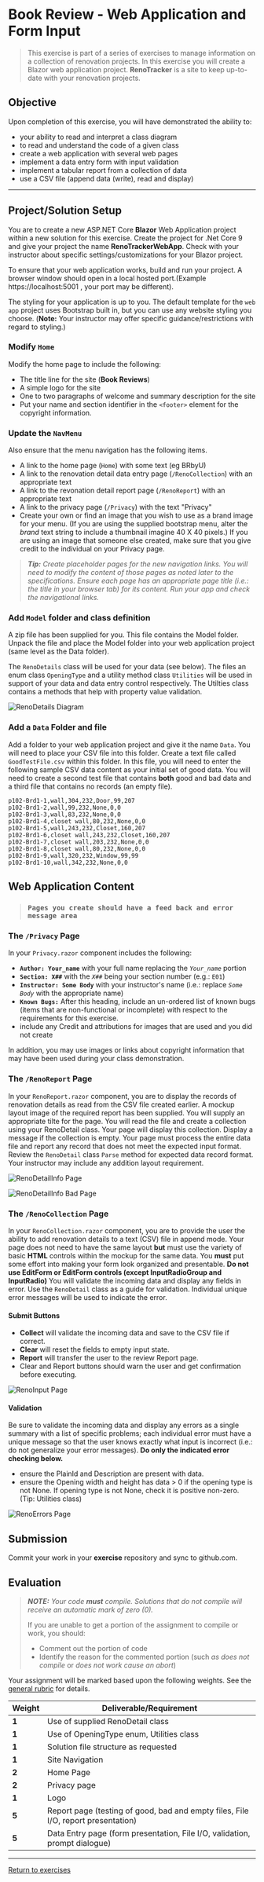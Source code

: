 # Book Review - Web Application and Form Input

> This exercise is part of a series of exercises to manage information on a collection of renovation projects.
> In this exercise you will create a Blazor web application project.
> **RenoTracker** is a site to keep up-to-date with your renovation projects.
>

## Objective

Upon completion of this exercise, you will have demonstrated the ability to:

- your ability to read and interpret a class diagram
- to read and understand the code of a given class
- create a web application with several web pages
- implement a data entry form with input validation
- implement a tabular report from a collection of data
- use a CSV file (append data (write), read and display)

----

## Project/Solution Setup

You are to create a new ASP.NET Core **Blazor** Web Application project within a new solution for this exercise. Create the project for .Net Core 9 and give your project the name **RenoTrackerWebApp**. Check with your instructor about specific settings/customizations for your Blazor project.

To ensure that your web application works, build and run your project. A browser window should open in a local hosted port.(Example https://localhost:5001 , your port may be different).

The styling for your application is up to you. The default template for the `web app` project uses Bootstrap built in, but you can use any website styling you choose. (**Note:** Your instructor may offer specific guidance/restrictions with regard to styling.)

### Modify `Home`

Modify the home page to include the following:

- The title line for the site (**Book Reviews**)
- A simple logo for the site
- One to two paragraphs of welcome and summary description for the site
- Put your name and section identifier in the `<footer>` element for the copyright information.

### Update the `NavMenu`

Also ensure that the menu navigation has the following items.

- A link to the home page (`Home`) with some text (eg BRbyU)
- A link to the renovation detail data entry page (`/RenoCollection`) with an appropriate text
- A link to the revonation detail report page (`/RenoReport`) with an appropriate text
- A link to the privacy page (`/Privacy`) with the text "Privacy"
- Create your own or find an image that you wish to use as a brand image for your menu. (If you are using the supplied bootstrap menu, alter the *brand* text string to include a thumbnail imagine 40 X 40 pixels.) If you are using an image that someone else created, make sure that you give credit to the individual on your Privacy page.

> ***Tip:** Create placeholder pages for the new navigation links. You will need to modify the content of those pages as noted later to the specifications. Ensure each page has an appropriate page title (i.e.: the title in your browser tab) for its content. Run your app and check the navigational links.*
>

### Add `Model` folder and class definition

A zip file has been supplied for you. This file contains the Model folder. Unpack the file and place the Model folder into your web application project (same level as the Data folder).

The `RenoDetails` class will be used for your data (see below). The files an enum class `OpeningType` and a utility method class `Utilities`  will be used in support of your data and data entry control respectively. The Utilties class contains a methods that help with property value validation.

![RenoDetails Diagram](./RenoDetail.png)

### Add a `Data` Folder and file

Add a folder to your web application project and give it the name `Data`. You will need to place your CSV file into this folder. Create a text file called `GoodTestFile.csv` within this folder. In this file, you will need to enter the following sample CSV data content as your initial set of good data. You will need to create a second test file that contains **both** good and bad data and a third file
that contains no records (an empty file).

```csv
p102-Brd1-1,wall,304,232,Door,99,207
p102-Brd1-2,wall,99,232,None,0,0
p102-Brd1-3,wall,83,232,None,0,0
p102-Brd1-4,closet wall,80,232,None,0,0
p102-Brd1-5,wall,243,232,Closet,160,207
p102-Brd1-6,closet wall,243,232,Closet,160,207
p102-Brd1-7,closet wall,203,232,None,0,0
p102-Brd1-8,closet wall,80,232,None,0,0
p102-Brd1-9,wall,320,232,Window,99,99
p102-Brd1-10,wall,342,232,None,0,0
```


## Web Application Content

> ### `Pages you create should have a feed back and error message area`

### The `/Privacy` Page

In your `Privacy.razor` component includes the following:

- **`Author: Your_name`** with your full name replacing the *`Your_name`* portion
- **`Section: X##`** with the *`X##`* being your section number (e.g.: `E01`)
- **`Instructor: Some Body`** with your instructor's name (i.e.: replace *`Some Body`* with the appropriate name)
- **`Known Bugs:`** After this heading, include an un-ordered list of known bugs (items that are non-functional or incomplete) with respect to the requirements for this exercise.
- include any Credit and attributions for images that are used and you did not create

In addition, you may use images or links about copyright information that may have been used 
during your class demonstration.

### The `/RenoReport` Page

In your `RenoReport.razor` component, you are to display the records of renovation details as read from the CSV file created earlier. A mockup layout image of the required report has been supplied. You will supply an appropriate tilte for the page. You will read the file and create a collection using your RenoDetail class. Your page will display this collection. Display a message if the collection is empty. Your page must process the entire data file and report any record that does not meet the expected input format. Review the `RenoDetail` class `Parse` method for expected data record format. Your instructor may include any addition layout requirement.

![RenoDetailInfo Page](./ReportGoodData.png)

![RenoDetailInfo Bad Page](./ReportBadData.png)

### The `/RenoCollection` Page

In your `RenoCollection.razor` component, you are to provide the user the ability to add renovation details to a text (CSV) file in append mode. Your page does not need to have the same layout **but** must use the variety of basic **HTML** controls within the mockup for the same data. You **must** put some effort into making your form look organized and presentable. **Do not use EditForm or EditForm controls (except InputRadioGroup and InputRadio)** You will validate the incoming data and display any fields in error. Use the `RenoDetail` class as a guide for validation. Individual unique error messages will be used to indicate the error.

#### Submit Buttons

- **Collect** will validate the incoming data and save to the CSV file if correct.
- **Clear** will reset the fields to empty input state.
- **Report** will transfer the user to the review Report page.
- Clear and Report buttons should warn the user and get confirmation before executing.

![RenoInput Page](./RenoInput.png)

#### Validation

Be sure to validate the incoming data and display any errors as a single summary with a list of specific problems; each individual error must have a unique message so that the user knows exactly what input is incorrect (i.e.: do not generalize your error messages). **Do only the indicated error checking below.**

- ensure the PlainId and Description are present with data.
- ensure the Opening width and height has data > 0 if the opening type is not None. If opening type is not None, check it is positive non-zero. (Tip: Utilities class)

![RenoErrors Page](./RenoErrors.png)

## Submission

Commit your work in your **exercise** repository and sync to github.com.

## Evaluation

> ***NOTE:** Your code **must** compile. Solutions that do not compile will receive an automatic mark of zero (0).*
>
> If you are unable to get a portion of the assignment to compile or work, you should:
> - Comment out the  portion of code
> - Identify the reason for the commented portion (such *as does not compile* or *does not work cause an abort*)
>

Your assignment will be marked based upon the following weights. See the [general rubric](../../README.md#generalized-marking-rubric) for details.


|  Weight | Deliverable/Requirement |
| ------ | ------------- |
|  **1** | Use of supplied RenoDetail class |
|  **1** | Use of OpeningType enum, Utilities class |
|  **1** | Solution file structure as requested |
|  **1** | Site Navigation |
|  **2** | Home Page |
|  **2** | Privacy page |
|  **1** | Logo |
|  **5** | Report page (testing of good, bad and empty files, File I/O, report presentation) |
|  **5** | Data Entry page (form presentation, File I/O, validation, prompt dialogue) |

----

[Return to exercises](../README.md)
